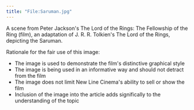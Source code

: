 ```yaml
---
title: "File:Saruman.jpg"
---
```


A scene from Peter Jackson's The Lord of the Rings: The Fellowship of
the Ring (film), an adaptation of J. R. R. Tolkien's The Lord of the
Rings, depicting the Saruman.

Rationale for the fair use of this image:

- The image is used to demonstrate the film's distinctive graphical
  style
- The image is being used in an informative way and should not detract
  from the film
- The image does not limit New Line Cinema's ability to sell or show the
  film
- Inclusion of the image into the article adds significally to the
  understanding of the topic